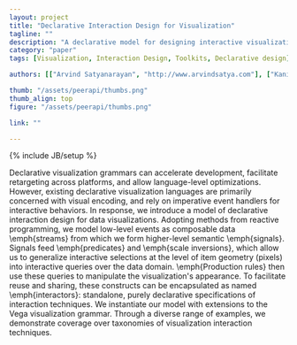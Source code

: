 ```yaml
---
layout: project
title: "Declarative Interaction Design for Visualization"
tagline: ""
description: "A declarative model for designing interactive visualization"
category: "paper"
tags: [Visualization, Interaction Design, Toolkits, Declarative design]

authors: [["Arvind Satyanarayan", "http://www.arvindsatya.com"], ["Kanit Wongsuphasawat", "http://kanitw.yellowpigz.com"], ["Jeffrey Heer", "http://jheer.org"]]

thumb: "/assets/peerapi/thumbs.png"
thumb_align: top
figure: "/assets/peerapi/thumbs.png"

link: ""

---
```

{% include JB/setup %}

Declarative visualization grammars can accelerate development, facilitate
retargeting across platforms, and allow language-level optimizations. However,
existing declarative visualization languages are primarily concerned with
visual encoding, and rely on imperative event handlers for interactive
behaviors. In response, we introduce a model of declarative interaction design
for data visualizations. Adopting methods from reactive programming, we model
low-level events as composable data \emph{streams} from which we form
higher-level semantic \emph{signals}. Signals feed \emph{predicates} and
\emph{scale inversions}, which allow us to generalize interactive selections
at the level of item geometry (pixels) into interactive queries over the data
domain. \emph{Production rules} then use these queries to manipulate the
visualization's appearance. To facilitate reuse and sharing, these constructs
can be encapsulated as named \emph{interactors}: standalone, purely
declarative specifications of interaction techniques. We instantiate our model
with extensions to the Vega visualization grammar. Through a diverse range of
examples, we demonstrate coverage over taxonomies of visualization interaction
techniques.
